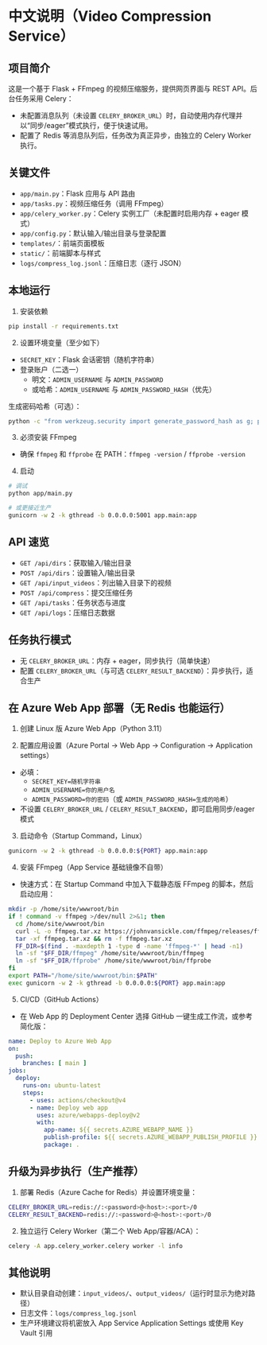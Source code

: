 中文说明（Video Compression Service）
=================================

项目简介
--------
这是一个基于 Flask + FFmpeg 的视频压缩服务，提供网页界面与 REST API。后台任务采用 Celery：
- 未配置消息队列（未设置 `CELERY_BROKER_URL`）时，自动使用内存代理并以“同步/eager”模式执行，便于快速试用。
- 配置了 Redis 等消息队列后，任务改为真正异步，由独立的 Celery Worker 执行。

关键文件
--------
- `app/main.py`：Flask 应用与 API 路由
- `app/tasks.py`：视频压缩任务（调用 FFmpeg）
- `app/celery_worker.py`：Celery 实例工厂（未配置时启用内存 + eager 模式）
- `app/config.py`：默认输入/输出目录与登录配置
- `templates/`：前端页面模板
- `static/`：前端脚本与样式
- `logs/compress_log.jsonl`：压缩日志（逐行 JSON）

本地运行
--------
1) 安装依赖

```bash
pip install -r requirements.txt
```

2) 设置环境变量（至少如下）
- `SECRET_KEY`：Flask 会话密钥（随机字符串）
- 登录账户（二选一）
  - 明文：`ADMIN_USERNAME` 与 `ADMIN_PASSWORD`
  - 或哈希：`ADMIN_USERNAME` 与 `ADMIN_PASSWORD_HASH`（优先）

生成密码哈希（可选）：

```bash
python -c "from werkzeug.security import generate_password_hash as g; print(g('你的密码'))"
```

3) 必须安装 FFmpeg
- 确保 `ffmpeg` 和 `ffprobe` 在 PATH：`ffmpeg -version` / `ffprobe -version`

4) 启动

```bash
# 调试
python app/main.py

# 或更接近生产
gunicorn -w 2 -k gthread -b 0.0.0.0:5001 app.main:app
```

API 速览
--------
- `GET /api/dirs`：获取输入/输出目录
- `POST /api/dirs`：设置输入/输出目录
- `GET /api/input_videos`：列出输入目录下的视频
- `POST /api/compress`：提交压缩任务
- `GET /api/tasks`：任务状态与进度
- `GET /api/logs`：压缩日志数据

任务执行模式
------------
- 无 `CELERY_BROKER_URL`：内存 + eager，同步执行（简单快速）
- 配置 `CELERY_BROKER_URL`（与可选 `CELERY_RESULT_BACKEND`）：异步执行，适合生产

在 Azure Web App 部署（无 Redis 也能运行）
--------------------------------------
1) 创建 Linux 版 Azure Web App（Python 3.11）

2) 配置应用设置（Azure Portal → Web App → Configuration → Application settings）
- 必填：
  - `SECRET_KEY=随机字符串`
  - `ADMIN_USERNAME=你的用户名`
  - `ADMIN_PASSWORD=你的密码`（或 `ADMIN_PASSWORD_HASH=生成的哈希`）
- 不设置 `CELERY_BROKER_URL` / `CELERY_RESULT_BACKEND`，即可启用同步/eager 模式

3) 启动命令（Startup Command，Linux）

```bash
gunicorn -w 2 -k gthread -b 0.0.0.0:${PORT} app.main:app
```

4) 安装 FFmpeg（App Service 基础镜像不自带）
- 快速方式：在 Startup Command 中加入下载静态版 FFmpeg 的脚本，然后启动应用：

```bash
mkdir -p /home/site/wwwroot/bin
if ! command -v ffmpeg >/dev/null 2>&1; then
  cd /home/site/wwwroot/bin
  curl -L -o ffmpeg.tar.xz https://johnvansickle.com/ffmpeg/releases/ffmpeg-release-amd64-static.tar.xz
  tar -xf ffmpeg.tar.xz && rm -f ffmpeg.tar.xz
  FF_DIR=$(find . -maxdepth 1 -type d -name 'ffmpeg-*' | head -n1)
  ln -sf "$FF_DIR/ffmpeg" /home/site/wwwroot/bin/ffmpeg
  ln -sf "$FF_DIR/ffprobe" /home/site/wwwroot/bin/ffprobe
fi
export PATH="/home/site/wwwroot/bin:$PATH"
exec gunicorn -w 2 -k gthread -b 0.0.0.0:${PORT} app.main:app
```

5) CI/CD（GitHub Actions）
- 在 Web App 的 Deployment Center 选择 GitHub 一键生成工作流，或参考简化版：

```yaml
name: Deploy to Azure Web App
on:
  push:
    branches: [ main ]
jobs:
  deploy:
    runs-on: ubuntu-latest
    steps:
      - uses: actions/checkout@v4
      - name: Deploy web app
        uses: azure/webapps-deploy@v2
        with:
          app-name: ${{ secrets.AZURE_WEBAPP_NAME }}
          publish-profile: ${{ secrets.AZURE_WEBAPP_PUBLISH_PROFILE }}
          package: .
```

升级为异步执行（生产推荐）
------------------------
1) 部署 Redis（Azure Cache for Redis）并设置环境变量：

```bash
CELERY_BROKER_URL=redis://:<password>@<host>:<port>/0
CELERY_RESULT_BACKEND=redis://:<password>@<host>:<port>/0
```

2) 独立运行 Celery Worker（第二个 Web App/容器/ACA）：

```bash
celery -A app.celery_worker.celery worker -l info
```

其他说明
--------
- 默认目录自动创建：`input_videos/`、`output_videos/`（运行时显示为绝对路径）
- 日志文件：`logs/compress_log.jsonl`
- 生产环境建议将机密放入 App Service Application Settings 或使用 Key Vault 引用
